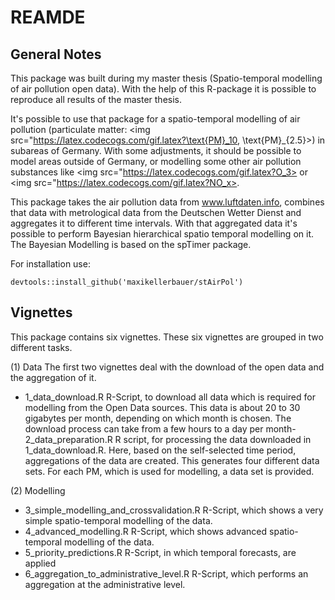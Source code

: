 # REAMDE

## General Notes

This package was built during my master thesis (Spatio-temporal modelling of air pollution open data). With the help of this R-package it is possible to reproduce all results of the master thesis.

It's possible to use that package for a spatio-temporal modelling of air pollution (particulate matter:  <img src="https://latex.codecogs.com/gif.latex?\text{PM}_10, \text{PM}_{2.5}>) in subareas of Germany. With some adjustments, it should be possible to model areas outside of Germany, or modelling some other air pollution substances like <img src="https://latex.codecogs.com/gif.latex?O_3> or <img src="https://latex.codecogs.com/gif.latex?NO_x>.

This package takes the air pollution data from www.luftdaten.info, combines that data with metrological data from the Deutschen Wetter Dienst and aggregates it to different time intervals. With that aggregated data it's possible to perform Bayesian hierarchical spatio temporal modelling on it. The Bayesian Modelling is based on the spTimer package.

For installation use:

```
devtools::install_github('maxikellerbauer/stAirPol')
```

## Vignettes

This package contains six vignettes. These six vignettes are grouped in two different tasks.

(1) Data
The first two vignettes deal with the download of the open data and the aggregation of it.
- 1_data_download.R
R-Script, to download all data which is required for modelling from the Open Data sources. This data is about 20 to 30 gigabytes per month, depending on which month is chosen. The download process can take from a few hours to a day per month- 2_data_preparation.R
R script, for processing the data downloaded in 1_data_download.R. Here, based on the self-selected time period, aggregations of the data are created. This generates four different data sets. For each PM, which is used for modelling, a data set is provided.

(2) Modelling
- 3_simple_modelling_and_crossvalidation.R
R-Script, which shows a very simple spatio-temporal modelling of the data.
- 4_advanced_modelling.R
R-Script, which shows advanced spatio-temporal modelling of the data.
- 5_priority_predictions.R
R-Script, in which temporal forecasts, are applied
- 6_aggregation_to_administrative_level.R
R-Script, which performs an aggregation at the administrative level.
